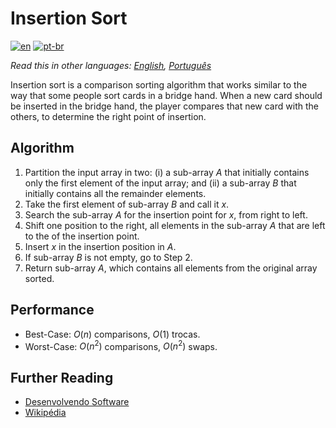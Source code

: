 # Insertion Sort

[![en](https://img.shields.io/badge/lang-en-red.svg)](./README.md) [![pt-br](https://img.shields.io/badge/lang-pt--br-green.svg)](README.pt-br.md)

_Read this in other languages: [English](README.md), [Português](README.pt-br.md)_

Insertion sort is a comparison sorting algorithm that works similar to the way
that some people sort cards in a bridge hand. When a new card should be inserted
in the bridge hand, the player compares that new card with the others, to
determine the right point of insertion.

## Algorithm

1. Partition the input array in two: (i) a sub-array $A$ that initially contains
only the first element of the input array; and (ii) a sub-array $B$ that
initially contains all the remainder elements.
2. Take the first element of sub-array $B$ and call it $x$.
3. Search the sub-array $A$ for the insertion point for $x$, from right to left.
4. Shift one position to the right, all elements in the sub-array $A$ that are
left to the of the insertion point.
5. Insert $x$ in the insertion position in $A$.
6. If sub-array $B$ is not empty, go to Step 2.
7. Return sub-array $A$, which contains all elements from the original array
sorted.

## Performance

- Best-Case: $O(n)$ comparisons, $O(1)$ trocas.
- Worst-Case: $O(n^2)$ comparisons, $O(n^2)$ swaps.

## Further Reading

- [Desenvolvendo Software](http://desenvolvendosoftware.com.br/algoritmos/ordenacao/insertion-sort.html)
- [Wikipédia](https://en.wikipedia.org/wiki/Insertion_sort)
